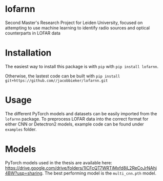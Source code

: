 # lofarnn
Second Master's Research Project for Leiden University, focused on attempting to use machine learning to identify radio sources and optical counterparts in LOFAR data

# Installation

The easiest way to install this package is with ```pip``` with ```pip install lofarnn```.

Otherwise, the lastest code can be built with ```pip install git+https://github.com//jacobbieker/lofarnn.git```

# Usage

The different PyTorch models and datasets can be easily imported from the ```lofarnn``` package. To preprocess LOFAR data into the correct format for either CNN or Detectron2 models, example code can be found under ```examples``` folder.

# Models
PyTorch models used in the thesis are available here: https://drive.google.com/drive/folders/1lCFcQT7WRTiMxfd8jL2ReCoJrNAhj4BW?usp=sharing. The best performing model is the ```multi_cnn.pth``` model.
